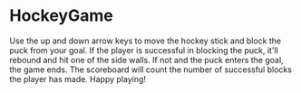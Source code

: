# HockeyGame
Use the up and down arrow keys to move the hockey stick and block the puck from your goal.
If the player is successful in blocking the puck, it'll rebound and hit one of the side walls.
If not and the puck enters the goal, the game ends. The scoreboard will count the number of 
successful blocks the player has made. Happy playing!
